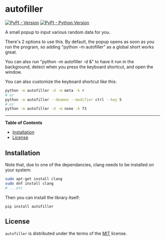 # autofiller
[![PyPI - Version](https://img.shields.io/pypi/v/autofiller.svg)](https://pypi.org/project/autofiller)
[![PyPI - Python Version](https://img.shields.io/pypi/pyversions/autofiller.svg)](https://pypi.org/project/autofiller)

A small popup to input various random data for you.

There's 2 options to use this. By default, the popup opens as soon as you run the program, so adding "python -m autofiller" as a global short works great.

You can also run "python -m autofiller -d &" to have it run in the background, detect when you press the keyboard shortcut, and open the window.

You can also customize the keyboard shortcut like this:
```bash
python -m autofiller -d -m meta -k r
# or
python -m autofiller --deamon --modifier ctrl --key 5
# or
python -m autofiller -d -m none -k f3
```

-----

**Table of Contents**

- [Installation](#installation)
- [License](#license)

## Installation
Note that, due to one of the dependancies, clang needs to be installed on your system:
```bash
sudo apt-get install clang
sudo dnf install clang
# ...etc
```
Then you can install the library itself:
```console
pip install autofiller
```

## License

`autofiller` is distributed under the terms of the [MIT](https://spdx.org/licenses/MIT.html) license.
